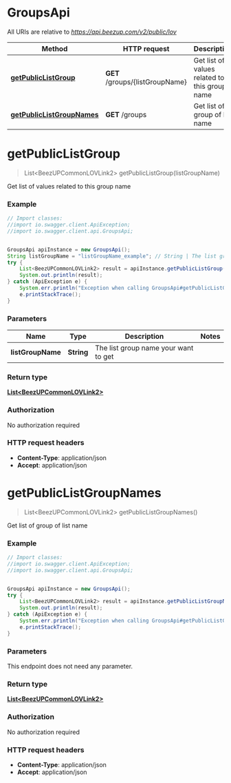 # GroupsApi

All URIs are relative to *https://api.beezup.com/v2/public/lov*

Method | HTTP request | Description
------------- | ------------- | -------------
[**getPublicListGroup**](GroupsApi.md#getPublicListGroup) | **GET** /groups/{listGroupName} | Get list of values related to this group name
[**getPublicListGroupNames**](GroupsApi.md#getPublicListGroupNames) | **GET** /groups | Get list of group of list name


<a name="getPublicListGroup"></a>
# **getPublicListGroup**
> List&lt;BeezUPCommonLOVLink2&gt; getPublicListGroup(listGroupName)

Get list of values related to this group name

### Example
```java
// Import classes:
//import io.swagger.client.ApiException;
//import io.swagger.client.api.GroupsApi;


GroupsApi apiInstance = new GroupsApi();
String listGroupName = "listGroupName_example"; // String | The list group name your want to get
try {
    List<BeezUPCommonLOVLink2> result = apiInstance.getPublicListGroup(listGroupName);
    System.out.println(result);
} catch (ApiException e) {
    System.err.println("Exception when calling GroupsApi#getPublicListGroup");
    e.printStackTrace();
}
```

### Parameters

Name | Type | Description  | Notes
------------- | ------------- | ------------- | -------------
 **listGroupName** | **String**| The list group name your want to get |

### Return type

[**List&lt;BeezUPCommonLOVLink2&gt;**](BeezUPCommonLOVLink2.md)

### Authorization

No authorization required

### HTTP request headers

 - **Content-Type**: application/json
 - **Accept**: application/json

<a name="getPublicListGroupNames"></a>
# **getPublicListGroupNames**
> List&lt;BeezUPCommonLOVLink2&gt; getPublicListGroupNames()

Get list of group of list name

### Example
```java
// Import classes:
//import io.swagger.client.ApiException;
//import io.swagger.client.api.GroupsApi;


GroupsApi apiInstance = new GroupsApi();
try {
    List<BeezUPCommonLOVLink2> result = apiInstance.getPublicListGroupNames();
    System.out.println(result);
} catch (ApiException e) {
    System.err.println("Exception when calling GroupsApi#getPublicListGroupNames");
    e.printStackTrace();
}
```

### Parameters
This endpoint does not need any parameter.

### Return type

[**List&lt;BeezUPCommonLOVLink2&gt;**](BeezUPCommonLOVLink2.md)

### Authorization

No authorization required

### HTTP request headers

 - **Content-Type**: application/json
 - **Accept**: application/json

